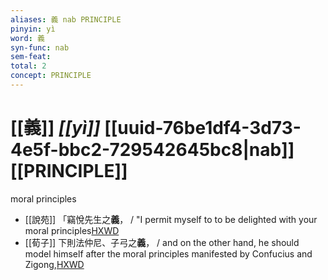 ```yaml
---
aliases: 義 nab PRINCIPLE
pinyin: yì
word: 義
syn-func: nab
sem-feat: 
total: 2
concept: PRINCIPLE 
---
```

# [[義]] *[[yì]]*  [[uuid-76be1df4-3d73-4e5f-bbc2-729542645bc8|nab]] [[PRINCIPLE]]
moral principles
 - [[說苑]] 「竊悅先生之**義**，
                     / "I permit myself to to be delighted with your moral principles[HXWD](https://hxwd.org/textview.html?location=CH1a0907_CHANT_006-20a.3)
 - [[荀子]] 下則法仲尼、子弓之**義**，
                     / and on the other hand, he should model himself after the moral principles manifested by Confucius and Zigong,[HXWD](https://hxwd.org/textview.html?location=KR3a0002_tls_006-10a.5)
